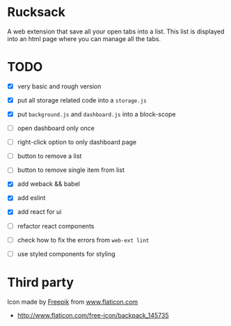 Rucksack
========
A web extension that save all your open tabs into a list. This list is
displayed into an html page where you can manage all the tabs.


TODO
====
+ [x] very basic and rough version
+ [x] put all storage related code into a `storage.js`
+ [x] put `background.js` and `dashboard.js` into a block-scope
+ [ ] open dashboard only once
+ [ ] right-click option to only dashboard page
+ [ ] button to remove a list
+ [ ] button to remove single item from list
+ [x] add weback && babel
+ [x] add eslint
+ [x] add react for ui
+ [ ] refactor react components
+ [ ] check how to fix the errors from `web-ext lint` 
+ [ ] use styled components for styling


Third party
===========
Icon made by [Freepik](http://www.freepik.com/) from www.flaticon.com 

+ http://www.flaticon.com/free-icon/backpack_145735
